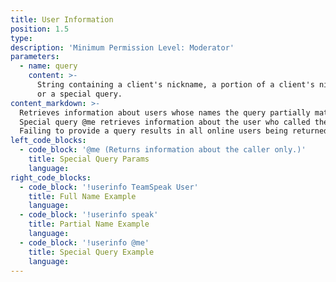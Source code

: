 ```yaml
---
title: User Information
position: 1.5
type:
description: 'Minimum Permission Level: Moderator'
parameters:
  - name: query
    content: >-
      String containing a client's nickname, a portion of a client's nickname,
      or a special query.
content_markdown: >-
  Retrieves information about users whose names the query partially matches.
  Special query @me retrieves information about the user who called the command.
  Failing to provide a query results in all online users being returned.
left_code_blocks:
  - code_block: '@me (Returns information about the caller only.)'
    title: Special Query Params
    language:
right_code_blocks:
  - code_block: '!userinfo TeamSpeak User'
    title: Full Name Example
    language:
  - code_block: '!userinfo speak'
    title: Partial Name Example
    language:
  - code_block: '!userinfo @me'
    title: Special Query Example
    language:
---
```


